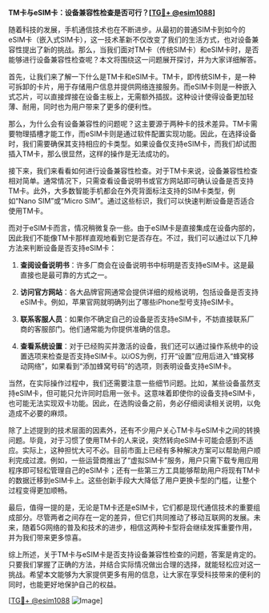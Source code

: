 **TM卡与eSIM卡：设备兼容性检查是否可行？[[TG💪+ @esim1088](https://t.me/s/esim1088)]**

随着科技的发展，手机通信技术也在不断进步。从最初的普通SIM卡到如今的eSIM卡（嵌入式SIM卡），这一技术革新不仅改变了我们的生活方式，也对设备兼容性提出了新的挑战。那么，当我们面对TM卡（传统SIM卡）和eSIM卡时，是否能够进行设备兼容性检查呢？本文将围绕这一问题展开探讨，并为大家详细解答。

首先，让我们来了解一下什么是TM卡和eSIM卡。TM卡，即传统SIM卡，是一种可拆卸的卡片，用于存储用户信息并提供网络连接服务。而eSIM卡则是一种嵌入式芯片，可以直接焊接在设备主板上，无需额外插拔。这种设计使得设备更加轻薄、耐用，同时也为用户带来了更多的便利性。

那么，为什么会有设备兼容性的问题呢？这主要源于两种卡的技术差异。TM卡需要物理插槽才能工作，而eSIM卡则是通过软件配置实现功能。因此，在选择设备时，我们需要确保其支持相应的卡类型。如果设备仅支持eSIM卡，而我们却试图插入TM卡，那么很显然，这样的操作是无法成功的。

接下来，我们来看看如何进行设备兼容性检查。对于TM卡来说，设备兼容性检查相对简单。通常情况下，只需查看设备说明书或官方网站即可确认设备是否支持TM卡。此外，大多数智能手机都会在外壳背面标注支持的SIM卡类型，例如“Nano SIM”或“Micro SIM”。通过这些标识，我们可以快速判断设备是否适合使用TM卡。

而对于eSIM卡而言，情况稍微复杂一些。由于eSIM卡是直接集成在设备内部的，因此我们不能像TM卡那样直观地看到它是否存在。不过，我们可以通过以下几种方法来判断设备是否支持eSIM卡：

1. **查阅设备说明书**：许多厂商会在设备说明书中标明是否支持eSIM卡。这是最直接也是最可靠的方式之一。
   
2. **访问官方网站**：各大品牌官网通常会提供详细的规格说明，包括设备是否支持eSIM卡。例如，苹果官网就明确列出了哪些iPhone型号支持eSIM卡。

3. **联系客服人员**：如果你不确定自己的设备是否支持eSIM卡，不妨直接联系厂商的客服部门。他们通常能为你提供准确的信息。

4. **查看系统设置**：对于已经购买并激活的设备，我们还可以通过操作系统中的设置选项来检查是否支持eSIM卡。以iOS为例，打开“设置”应用后进入“蜂窝移动网络”，如果看到“添加蜂窝号码”的选项，则表明设备支持eSIM卡。

当然，在实际操作过程中，我们还需要注意一些细节问题。比如，某些设备虽然支持eSIM卡，但可能只允许同时启用一张卡。这意味着即使你的设备支持eSIM卡，也可能无法实现双卡功能。因此，在选购设备之前，务必仔细阅读相关说明，以免造成不必要的麻烦。

除了上述提到的技术层面的因素外，还有不少用户关心TM卡与eSIM卡之间的转换问题。毕竟，对于习惯了使用TM卡的人来说，突然转向eSIM卡可能会感到不适应。实际上，这种担忧大可不必。目前市面上已经有多种解决方案可以帮助用户顺利完成过渡。例如，一些运营商推出了“虚拟SIM卡”服务，用户只需下载专用应用程序即可轻松管理自己的eSIM卡；还有一些第三方工具能够帮助用户将现有TM卡的数据迁移到eSIM卡上。这些创新手段大大降低了用户更换卡型的门槛，让整个过程变得更加顺畅。

最后，值得一提的是，无论是TM卡还是eSIM卡，它们都是现代通信技术的重要组成部分。尽管两者之间存在一定的差异，但它们共同推动了移动互联网的发展。未来，随着5G网络的普及和技术的进步，相信这两种卡型将会继续发挥重要作用，并为我们带来更多惊喜。

综上所述，关于TM卡与eSIM卡是否支持设备兼容性检查的问题，答案是肯定的。只要我们掌握了正确的方法，并结合实际情况做出合理的选择，就能轻松应对这一挑战。希望本文能够为大家提供更多有用的信息，让大家在享受科技带来的便利的同时，也能更好地保护自己的权益。

[[TG💪+ @esim1088](https://t.me/s/esim1088) ![Image](https://i.postimg.cc/4NQfJmqS/Snipaste-2025-05-13-00-14-12.png)]